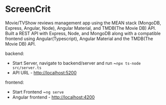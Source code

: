 # ScreenCrit
Movie/TVShow reviews management app using the MEAN stack (MongoDB, Express, Angular, Node), Angular Material, and TMDB(The Movie DB) API. Built a REST API with Express, Node, and MongoDB along with a compatible frontend using Angular(Typescript), Angular Material and the TMDB(The Movie DB) API.

backend:
<ul>
  <li>Start Server, navigate to backend/server and run ~<code>npx ts-node src/server.ts</code></li>
  <li>API URL - <a href="http://localhost:5200/">http://localhost:5200</a></li>
  <!-- <li>API URL - <a href="http://localhost:4000/api">http://localhost:4000/api</a></li> -->
</ul>

frontend:
<ul>
  <li>Start Frontend ~<code>ng serve</code></li>
  <li>Angular frontend - <a href="http://localhost:4200">http://localhost:4200</a></li>
</ul>